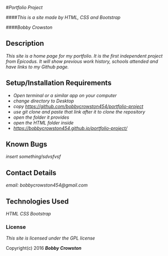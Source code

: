 #_Portfolio Project_

####_This is a site made by HTML, CSS and Bootstrap_

####_Bobby Crowston_

## Description

_This site is a home page for my portfolio. It is the first independent project from Epicodus. It will show previous work history, schools attended and have links to my Github page._

## Setup/Installation Requirements

* _Open terminal or a similar app on your computer_
* _change directory to Desktop_
* _copy https://github.com/bobbycrowston454/portfolio-project_
* _use git clone and paste that link after it to clone the repository_
* _open the folder it provides_
* _open the HTML folder inside_
* _https://bobbycrowston454.github.io/portfolio-project/_

## Known Bugs

_insert something!sdvsfvsf_

## Contact Details

_email: bobbycrowston454@gmail.com_

## Technologies Used

_HTML_
_CSS_
_Bootstrap_

### License

_This site is licensed under the GPL license_

Copyright(c) 2016 **_Bobby Crowston_**
